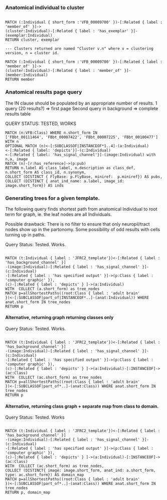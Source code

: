 ### Anatomical individual to cluster

~~~~~~~.cql

MATCH (:Individual { short_form :'VFB_00009700' })-[:Related { label : 'member_of' }]->
(cluster:Individual)-[:Related { label : 'has_exemplar' }]-(exemplar:Individual)
RETURN cluster, exemplar

--- Clusters returned are named "Cluster v.n" where v = clustering version, n = cluster id. 

MATCH (:Individual { short_form :'VFB_00009700' })-[:Related { label : 'member_of' }]->
(cluster:Individual)-[:Related { label : 'member_of' }]-(member:Individual)
RETURN member
~~~~~~~~~~



### Anatomical results page query

The IN clause should be populated by an appropriate number of results.
1 query (20 results?) => first page 
Second query in background => complete results table

QUERY STATUS: TESTED, WORKS

```cql
MATCH (n:VFB:Class) WHERE n.short_form IN 
['FBbt_00111464', 'FBbt_00007422', 'FBbt_00007225', 'FBbt_00100477'] 
WITH n 
OPTIONAL MATCH (n)<-[:SUBCLASSOF|INSTANCEOF*1..4]-(a:Individual)
<-[:Related { label: 'depicts'}]-(c:Individual)
<-[:Related { label: 'has_signal_channel'}]-(image:Individual) with n,a, image
MATCH (n)-[r:has_reference]->(p:pub)
RETURN n.label AS class_label, n.description as class_def, n.short_form AS class_id, n.synonym,
COLLECT (DISTINCT { FlyBase: p.FlyBase, miniref:  p.miniref}) AS pubs,  
COLLECT (DISTINCT { anat_ind_name: a.label, image_id: image.short_form}) AS inds

```

### Generating trees for a given template.

The following query finds shortest path from anatomical Individual to root term for graph, ie. the leaf nodes are all Individuals.

Possible drawback:  There is no filter to ensure that only neuropil/tract nodes show up in the partonomy.  Some possibility of odd results with cells turning up in paths.

Query Status: Tested.  Works.

~~~~~~~~.cql

MATCH (t:Individual { label : 'JFRC2_template'})<-[:Related { label : 'has_background_channel' }]
-(image:Individual)-[:Related { label : 'has_signal_channel' }]-(c:Individual)
-[:Related { label : 'has specified output' }]->(p:Class { label : 'computer graphic' }), 
(c)-[:Related { label : 'depicts' } ]->(a:Individual) 
WITH  COLLECT (a.short_form) as tree_nodes
MATCH p=allShortestPaths((root:Class { label : 'adult brain'
})<-[:SUBCLASSOF|part_of|INSTANCEOF*..]-(anat:Individual)) WHERE anat.short_form IN tree_nodes
RETURN p

~~~~~~~~~~

#### Alternative, returning graph returning classes only

Query Status: Tested.  Works.

~~~~~~~~~~~.cql

MATCH (t:Individual { label : 'JFRC2_template'})<-[:Related { label : 'has_background_channel' }]
-(image:Individual)-[:Related { label : 'has_signal_channel' }]-(c:Individual)
-[:Related { label : 'has specified output' }]->(p:Class { label : 'computer graphic' }),
(c)-[:Related { label : 'depicts' } ]->(a:Individual)-[:INSTANCEOF]->(ac:Class) 
WITH  COLLECT (ac.short_form) as tree_nodes
MATCH p=allShortestPaths((root:Class { label : 'adult brain'
})<-[:SUBCLASSOF|part_of*..]-(anat:Class)) WHERE anat.short_form IN tree_nodes
RETURN p

~~~~~~~~~~~

#### Alternative, returning class graph + separate map from class to domain.

Query Status: Tested.  Works

~~~~~~~~~~~.cql

MATCH (t:Individual { label : 'JFRC2_template'})<-[:Related { label : 'has_background_channel' }]
-(image:Individual)-[:Related { label : 'has_signal_channel' }]-(c:Individual)
-[:Related { label : 'has specified output' }]->(p:Class { label : 'computer graphic' }),
(c)-[:Related { label : 'depicts' } ]->(a:Individual)-[:INSTANCEOF]->(ac:Class) 
WITH  COLLECT (ac.short_form) as tree_nodes, 
COLLECT (DISTINCT{ image: image.short_form, anat_ind: a.short_form, type: ac.short_form}) AS domain_map
MATCH p=allShortestPaths((root:Class { label : 'adult brain'
})<-[:SUBCLASSOF|part_of*..]-(anat:Class)) WHERE anat.short_form IN tree_nodes
RETURN p, domain_map

~~~~~~~~~~~~~
